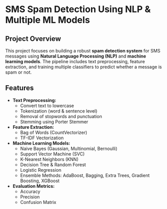 # SMS Spam Detection Using NLP & Multiple ML Models
## Project Overview
This project focuses on building a robust **spam detection system** for SMS messages using **Natural Language Processing (NLP)** and **machine learning models**. The pipeline includes text preprocessing, feature extraction, and training multiple classifiers to predict whether a message is spam or not.

## Features
- **Text Preprocessing:**
  - Convert text to lowercase
  - Tokenization (word & sentence level)
  - Removal of stopwords and punctuation
  - Stemming using Porter Stemmer
- **Feature Extraction:**
  - Bag of Words (CountVectorizer)
  - TF-IDF Vectorization
- **Machine Learning Models:**
  - Naive Bayes (Gaussian, Multinomial, Bernoulli)
  - Support Vector Machine (SVC)
  - K-Nearest Neighbors (KNN)
  - Decision Tree & Random Forest
  - Logistic Regression
  - Ensemble Methods: AdaBoost, Bagging, Extra Trees, Gradient Boosting, XGBoost
- **Evaluation Metrics:**
  - Accuracy
  - Precision
  - Confusion Matrix

